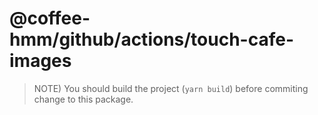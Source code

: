 # @coffee-hmm/github/actions/touch-cafe-images

> NOTE) You should build the project (`yarn build`) before commiting change to this package.
